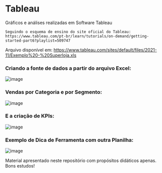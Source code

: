 # Tableau
Gráficos e análises realizadas em Software Tableau


    Seguindo o esquema de ensino do site oficial do Tableau:
    https://www.tableau.com/pt-br/learn/tutorials/on-demand/getting-started-part6?playlist=509747

Arquivo disponível em: https://www.tableau.com/sites/default/files/2021-11/Exemplo%20-%20Superloja.xls

### Criando a fonte de dados a partir do arquivo Excel:
![image](https://github.com/area-41/Tableau/assets/87396846/ef579b8d-83a1-4712-9dde-31c85c3bc8b4)


### Vendas por Categoria e por Segmento:
![image](https://github.com/area-41/Tableau/assets/87396846/c8e43715-263a-4f69-b98c-2c965714ca22)


### E a criação de KPIs:
![image](https://github.com/area-41/Tableau/assets/87396846/65a2c622-e421-4630-80ab-0011bfd35274)


### Exemplo de Dica de Ferramenta com outra Planilha:
![image](https://github.com/area-41/Tableau/assets/87396846/b7f16b6f-1a5f-4d7d-9913-11725ccfe414)


Material apresentado neste repositório com propósitos didáticos apenas. Bons estudos!
